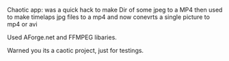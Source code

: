 Chaotic app:
was a quick hack to make Dir of some jpeg to a MP4
then used to make timelaps jpg files to a mp4
and now conevrts a single picture to mp4 or avi

Used AForge.net and FFMPEG libaries.

Warned you its a caotic project, just for testings.
